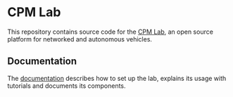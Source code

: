 # CPM Lab
This repository contains source code for the [CPM Lab](https://cpm-lab.embedded.rwth-aachen.de), an open source platform for networked and autonomous vehicles. 

## Documentation
The [documentation](https://cpm-lab.embedded.rwth-aachen.de/doc/) describes how to set up the lab, explains its usage with tutorials and documents its components.